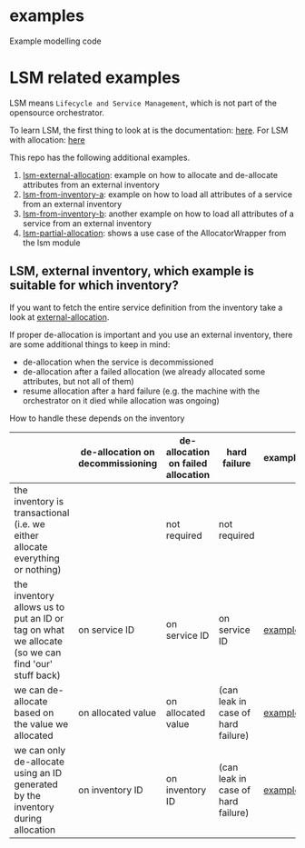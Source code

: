 # examples
Example modelling code


# LSM related examples

LSM means `Lifecycle and Service Management`, which is not part of the opensource orchestrator.

To learn LSM, the first thing to look at is the documentation: [here](https://docs.inmanta.com/inmanta-service-orchestrator/4/moduleguides/lsm/index.html#). For LSM with allocation: [here](https://docs.inmanta.com/inmanta-service-orchestrator/4/moduleguides/lsm/allocation/allocation.html)

This repo has the following additional examples.

1. [lsm-external-allocation](lsm-external-allocation/README.md): example on how to allocate and de-allocate attributes from an external inventory
2. [lsm-from-inventory-a](lsm-from-inventory-a/README.md): example on how to load all attributes of a service from an external inventory
3. [lsm-from-inventory-b](lsm-from-inventory-b/README.md): another example on how to load all attributes of a service from an external inventory
4. [lsm-partial-allocation](lsm-partial-allocation/README.md): shows a use case of the AllocatorWrapper from the lsm module

## LSM, external inventory, which example is suitable for which inventory?


If you want to fetch the entire service definition from the inventory take a look at [external-allocation](external-allocation/README.md).


If proper de-allocation is important and you use an external inventory, there are some additional things to keep in mind:
* de-allocation when the service is decommissioned
* de-allocation after a failed allocation (we already allocated some attributes, but not all of them)
* resume allocation after a hard failure (e.g. the machine with the orchestrator on it died while allocation was ongoing)

How to handle these depends on the inventory

|  | de-allocation on decommissioning | de-allocation on failed allocation | hard failure | example |
|-|-|-|-|-|
| the inventory is transactional (i.e. we either allocate everything or nothing) |  | not required | not required |   |
| the inventory allows us to put an ID or tag on what we allocate (so we can find 'our' stuff back) | on service ID | on service ID | on service ID | [example](https://docs.inmanta.com/inmanta-service-orchestrator/4/moduleguides/lsm/allocation/allocation.html#external-inventory-with-deallocation)  |
| we can de-allocate based on the value we allocated | on allocated value | on allocated value | (can leak in case of hard failure) | [example](external-allocation/README.md) |
| we can only de-allocate using an ID generated by the inventory during allocation | on inventory ID | on inventory ID | (can leak in case of hard failure) |  [example](external-allocation/README.md) |
